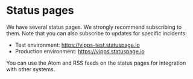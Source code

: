 <!-- START_METADATA
---
title: Status pages
sidebar_position: 130
pagination_next: null
pagination_prev: null
---
END_METADATA -->

# Status pages

We have several status pages. We strongly recommend subscribing to them.
Note that you can also subscribe to updates for specific incidents:

- Test environment: <https://vipps-test.statuspage.io>
- Production environment: <https://vipps.statuspage.io>

You can use the Atom and RSS feeds on the status pages for integration with other systems.
